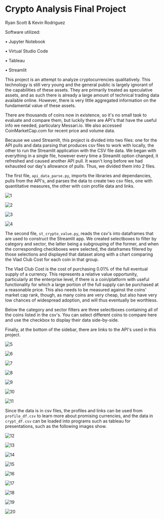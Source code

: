 # Crypto Analysis Final Project 

Ryan Scott & Kevin Rodriguez

Software utilized:

  •	Jupyter Notebook
  
  •	Virtual Studio Code
  
  •	Tableau
  
  •	Streamlit

This project is an attempt to analyze cryptocurrencies qualitatively. This technology is still very young and the general public is largely ignorant of the capabilities of these assets. They are primarily treated as speculative assets, and as such there is already a large amount of technical trading data available online. However, there is very little aggregated information on the fundamental value of these assets.

There are thousands of coins now in existence, so it's no small task to evaluate and compare them, but luckily there are API's that have the useful info we needed, particulary Messari.io. We also accessed CoinMarketCap.com for recent price and volume data.

Because we used Streamlit, this project is divided into two files: one for the API pulls and data parsing that produces csv files to work with locally, the other to run the Streamlit application with the CSV file data. We began with everything in a single file, however every time a Streamlit option changed, it refreshed and caused another API pull. It wasn't long before we had exhausted our day's allowance of pulls. Thus, we divided them into 2 files.

The first file, `api_data_parse.py`, imports the libraries and dependancies, pulls from the API's, and parses the data to create two csv files, one with quantitative measures, the other with coin profile data and links.

![1](images/01.png)

![2](images/02.png)

![3](images/03.png)

![4](images/04.png)

The second file, `st_crypto_value.py`, reads the csv's into dataframes that are used to construct the Streamlit app. We created selectboxes to filter by category and sector, the latter being a subgrouping of the former, and when the corresponding checkboxes were selected, the dataframes filtered by those selections and displayed that dataset along with a chart comparing the Vlad Club Cost for each coin in that group.

The Vlad Club Cost is the cost of purchasing 0.01% of the full eventual supply of a currency. This represents a relative value opportunity, particularly at the enterprise level, if there is a coin/platform with useful functionality for which a large portion of the full supply can be purchased at a reasonable price. This also needs to be measured against the coins' market cap rank, though, as many coins are very cheap, but also have very low chances of widespread adoption, and will thus eventually be worthless.

Below the category and sector filters are three selectboxes containing all of the coins listed in the csv's. You can select different coins to compare here and use the checkbox to display their data side-by-side.

Finally, at the bottom of the sidebar, there are links to the API's used in this project.

![5](images/05.png)

![6](images/06.png)

![7](images/07.png)

![8](images/08.png)

![9](images/09.png)

![10](images/10.png)

![11](images/11.png)

Since the data is in csv files, the profiles and links can be used from `profile_df.csv` to learn more about promising currencies, and the data in `crypt_df.csv` can be loaded into programs such as tableau for presentations, such as the following images show.

![12](images/tableau/crypto-icons.png)

![13](images/tableau/24H_Volume_Change.png)

![14](images/tableau/24H_Change.png)

![15](images/tableau/7D_Change.png)

![16](images/tableau/30D_Change.png)

![17](images/tableau/60D_Change.png)

![18](images/tableau/AVG_Price_Cats.png)

![19](images/tableau/AVG_Vlad.png)

![20](images/tableau/Marketcap_USD_Category.png)
